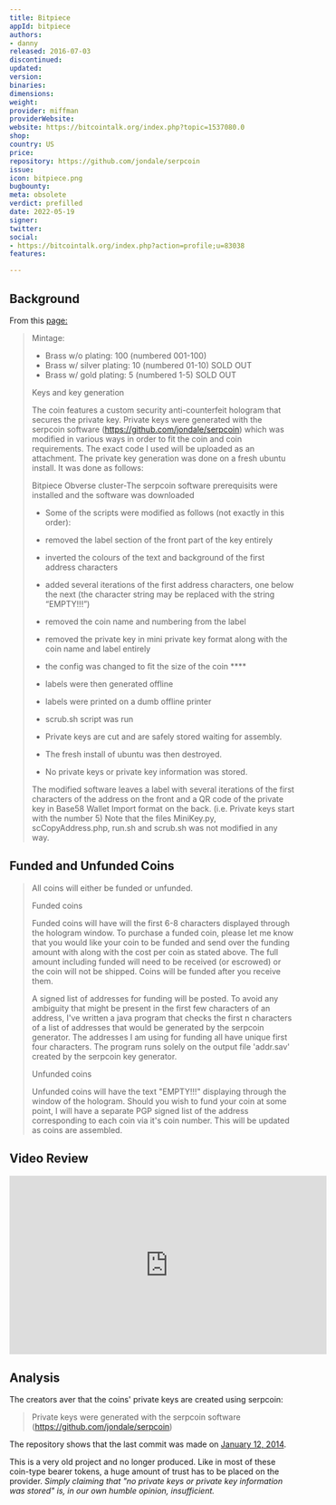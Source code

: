 ```yaml
---
title: Bitpiece
appId: bitpiece
authors:
- danny
released: 2016-07-03
discontinued: 
updated: 
version: 
binaries: 
dimensions: 
weight: 
provider: miffman
providerWebsite: 
website: https://bitcointalk.org/index.php?topic=1537080.0
shop: 
country: US
price: 
repository: https://github.com/jondale/serpcoin
issue: 
icon: bitpiece.png
bugbounty: 
meta: obsolete
verdict: prefilled
date: 2022-05-19
signer: 
twitter: 
social:
- https://bitcointalk.org/index.php?action=profile;u=83038
features: 

---
```


## Background 

From this [page:](https://bitcointalk.org/index.php?topic=1537080.0)

> Mintage:
> 
> - Brass w/o plating: 100 (numbered 001-100)
> - Brass w/ silver plating: 10 (numbered 01-10) SOLD OUT
> - Brass w/ gold plating: 5 (numbered 1-5) SOLD OUT
>
> Keys and key generation
>
> The coin features a custom security anti-counterfeit hologram that secures the private key. Private keys were generated with the serpcoin software (https://github.com/jondale/serpcoin) which was modified in various ways in order to fit the coin and coin requirements. The exact code I used will be uploaded as an attachment. The private key generation was done on a fresh ubuntu install. It was done as follows:
> 
> Bitpiece Obverse cluster-The serpcoin software prerequisits were installed and the software was downloaded
> - Some of the scripts were modified as follows (not exactly in this order):
> - removed the label section of the front part of the key entirely
> - inverted the colours of the text and background of the first address characters
> - added several iterations of the first address characters, one below the next (the character string may be replaced with the string “EMPTY!!!”)
> - removed the coin name and numbering from the label
> - removed the private key in mini private key format along with the coin name and label entirely
> - the config was changed to fit the size of the coin ****
> - labels were then generated offline
> - labels were printed on a dumb offline printer
> - scrub.sh script was run
> - Private keys are cut and are safely stored waiting for assembly.
> - The fresh install of ubuntu was then destroyed.
>
> - No private keys or private key information was stored.
>
> The modified software leaves a label with several iterations of the first characters of the address on the front and a QR code of the private key in Base58 Wallet Import format on the back. (i.e. Private keys start with the number 5) Note that the files MiniKey.py, scCopyAddress.php, run.sh and scrub.sh was not modified in any way.

## Funded and Unfunded Coins 

> All coins will either be funded or unfunded.
>
> Funded coins
> 
> Funded coins will have will the first 6-8 characters displayed through the hologram window. To purchase a funded coin, please let me know that you would like your coin to be funded and send over the funding amount with along with the cost per coin as stated above. The full amount including funded will need to be received (or escrowed) or the coin will not be shipped. Coins will be funded after you receive them.
>
> A signed list of addresses for funding will be posted. To avoid any ambiguity that might be present in the first few characters of an address, I've written a java program that checks the first n characters of a list of addresses that would be generated by the serpcoin generator. The addresses I am using for funding all have unique first four characters. The program runs solely on the output file 'addr.sav' created by the serpcoin key generator.
>
> Unfunded coins
>
> Unfunded coins will have the text "EMPTY!!!" displaying through the window
of the hologram. Should you wish to fund your coin at some point, I will have a separate PGP signed list of the address corresponding to each coin via it's coin number. This will be updated as coins are assembled.

## Video Review 

<iframe width="560" height="315" src="https://www.youtube.com/embed/BaDtq4aL0Go" title="YouTube video player" frameborder="0" allow="accelerometer; autoplay; clipboard-write; encrypted-media; gyroscope; picture-in-picture" allowfullscreen></iframe>

## Analysis 

The creators aver that the coins' private keys are created using serpcoin: 

> Private keys were generated with the serpcoin software (https://github.com/jondale/serpcoin)

The repository shows that the last commit was made on [January 12, 2014](https://github.com/jondale/serpcoin/commit/5f6984bfbe529f7858a11734f8724c5749043f21).

This is a very old project and no longer produced. Like in most of these coin-type bearer tokens, a huge amount of trust has to be placed on the provider. *Simply claiming that "no private keys or private key information was stored" is, in our own humble opinion, insufficient.*  


